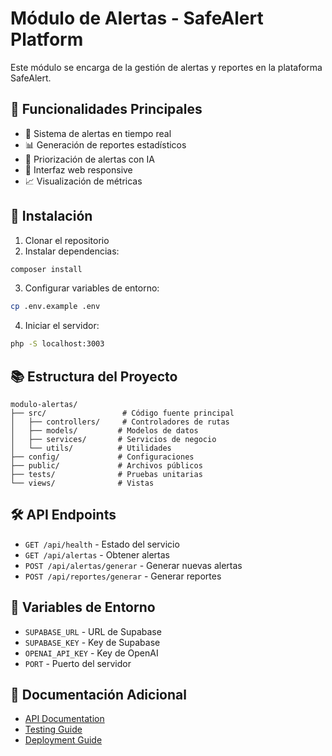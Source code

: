 # Módulo de Alertas - SafeAlert Platform

Este módulo se encarga de la gestión de alertas y reportes en la plataforma SafeAlert.

## 🎯 Funcionalidades Principales

- 🔔 Sistema de alertas en tiempo real
- 📊 Generación de reportes estadísticos
- 🤖 Priorización de alertas con IA
- 📱 Interfaz web responsive
- 📈 Visualización de métricas

## 🚀 Instalación

1. Clonar el repositorio
2. Instalar dependencias:
```bash
composer install
```

3. Configurar variables de entorno:
```bash
cp .env.example .env
```

4. Iniciar el servidor:
```bash
php -S localhost:3003
```

## 📚 Estructura del Proyecto

```
modulo-alertas/
├── src/                 # Código fuente principal
│   ├── controllers/     # Controladores de rutas
│   ├── models/         # Modelos de datos
│   ├── services/       # Servicios de negocio
│   └── utils/          # Utilidades
├── config/             # Configuraciones
├── public/             # Archivos públicos
├── tests/              # Pruebas unitarias
└── views/              # Vistas
```

## 🛠️ API Endpoints

- `GET /api/health` - Estado del servicio
- `GET /api/alertas` - Obtener alertas
- `POST /api/alertas/generar` - Generar nuevas alertas
- `POST /api/reportes/generar` - Generar reportes

## 🔐 Variables de Entorno

- `SUPABASE_URL` - URL de Supabase
- `SUPABASE_KEY` - Key de Supabase
- `OPENAI_API_KEY` - Key de OpenAI
- `PORT` - Puerto del servidor

## 📝 Documentación Adicional

- [API Documentation](docs/api.md)
- [Testing Guide](docs/testing.md)
- [Deployment Guide](docs/deployment.md)
